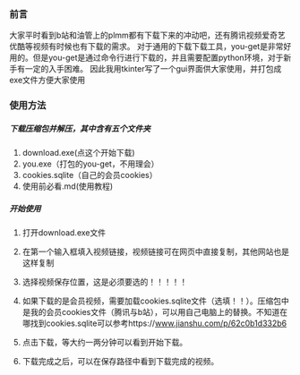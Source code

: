 ### 前言
大家平时看到b站和油管上的plmm都有下载下来的冲动吧，还有腾讯视频爱奇艺优酷等视频有时候也有下载的需求。
对于通用的下载下载工具，you-get是非常好用的。但是you-get是通过命令行进行下载的，并且需要配置python环境，对于新手有一定的入手困难。
因此我用tkinter写了一个gui界面供大家使用，并打包成exe文件方便大家使用
### 使用方法
##### 下载压缩包并解压，其中含有五个文件夹
1. download.exe(点这个开始下载)
2. you.exe（打包的you-get，不用理会）
3. cookies.sqlite（自己的会员cookies）
4. 使用前必看.md(使用教程)

##### 开始使用
1. 打开download.exe文件

3. 在第一个输入框填入视频链接，视频链接可在网页中直接复制，其他网站也是这样复制

5. 选择视频保存位置，这是必须要选的！！！！！

7. 如果下载的是会员视频，需要加载cookies.sqlite文件（选填！！）。压缩包中是我的会员cookies文件（腾讯与b站），可以用自己电脑上的替换。不知道在哪找到cookies.sqlite可以参考https://www.jianshu.com/p/62c0b1d332b6

9. 点击下载，等大约一两分钟可以看到开始下载。

1. 下载完成之后，可以在保存路径中看到下载完成的视频。
